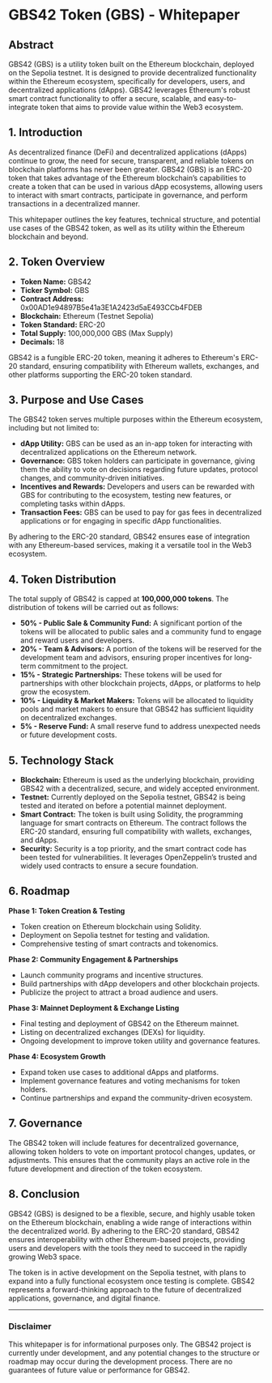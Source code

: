# GBS42 Token (GBS) - Whitepaper

## Abstract

GBS42 (GBS) is a utility token built on the Ethereum blockchain, deployed on the Sepolia testnet. It is designed to provide decentralized functionality within the Ethereum ecosystem, specifically for developers, users, and decentralized applications (dApps). GBS42 leverages Ethereum's robust smart contract functionality to offer a secure, scalable, and easy-to-integrate token that aims to provide value within the Web3 ecosystem.

## 1. Introduction

As decentralized finance (DeFi) and decentralized applications (dApps) continue to grow, the need for secure, transparent, and reliable tokens on blockchain platforms has never been greater. GBS42 (GBS) is an ERC-20 token that takes advantage of the Ethereum blockchain’s capabilities to create a token that can be used in various dApp ecosystems, allowing users to interact with smart contracts, participate in governance, and perform transactions in a decentralized manner.

This whitepaper outlines the key features, technical structure, and potential use cases of the GBS42 token, as well as its utility within the Ethereum blockchain and beyond.

## 2. Token Overview

- **Token Name:** GBS42  
- **Ticker Symbol:** GBS
- **Contract Address:** 0x00AD1e94897B5e41a3E1A2423d5aE493CCb4FDEB
- **Blockchain:** Ethereum (Testnet Sepolia)  
- **Token Standard:** ERC-20  
- **Total Supply:** 100,000,000 GBS (Max Supply)  
- **Decimals:** 18

GBS42 is a fungible ERC-20 token, meaning it adheres to Ethereum's ERC-20 standard, ensuring compatibility with Ethereum wallets, exchanges, and other platforms supporting the ERC-20 token standard.

## 3. Purpose and Use Cases

The GBS42 token serves multiple purposes within the Ethereum ecosystem, including but not limited to:

- **dApp Utility:** GBS can be used as an in-app token for interacting with decentralized applications on the Ethereum network.  
- **Governance:** GBS token holders can participate in governance, giving them the ability to vote on decisions regarding future updates, protocol changes, and community-driven initiatives.  
- **Incentives and Rewards:** Developers and users can be rewarded with GBS for contributing to the ecosystem, testing new features, or completing tasks within dApps.  
- **Transaction Fees:** GBS can be used to pay for gas fees in decentralized applications or for engaging in specific dApp functionalities.

By adhering to the ERC-20 standard, GBS42 ensures ease of integration with any Ethereum-based services, making it a versatile tool in the Web3 ecosystem.

## 4. Token Distribution

The total supply of GBS42 is capped at **100,000,000 tokens**. The distribution of tokens will be carried out as follows:

- **50% - Public Sale & Community Fund:** A significant portion of the tokens will be allocated to public sales and a community fund to engage and reward users and developers.  
- **20% - Team & Advisors:** A portion of the tokens will be reserved for the development team and advisors, ensuring proper incentives for long-term commitment to the project.  
- **15% - Strategic Partnerships:** These tokens will be used for partnerships with other blockchain projects, dApps, or platforms to help grow the ecosystem.  
- **10% - Liquidity & Market Makers:** Tokens will be allocated to liquidity pools and market makers to ensure that GBS42 has sufficient liquidity on decentralized exchanges.  
- **5% - Reserve Fund:** A small reserve fund to address unexpected needs or future development costs.

## 5. Technology Stack

- **Blockchain:** Ethereum is used as the underlying blockchain, providing GBS42 with a decentralized, secure, and widely accepted environment.  
- **Testnet:** Currently deployed on the Sepolia testnet, GBS42 is being tested and iterated on before a potential mainnet deployment.  
- **Smart Contract:** The token is built using Solidity, the programming language for smart contracts on Ethereum. The contract follows the ERC-20 standard, ensuring full compatibility with wallets, exchanges, and dApps.  
- **Security:** Security is a top priority, and the smart contract code has been tested for vulnerabilities. It leverages OpenZeppelin’s trusted and widely used contracts to ensure a secure foundation.

## 6. Roadmap

**Phase 1: Token Creation & Testing**
- Token creation on Ethereum blockchain using Solidity.  
- Deployment on Sepolia testnet for testing and validation.  
- Comprehensive testing of smart contracts and tokenomics.

**Phase 2: Community Engagement & Partnerships**
- Launch community programs and incentive structures.  
- Build partnerships with dApp developers and other blockchain projects.  
- Publicize the project to attract a broad audience and users.

**Phase 3: Mainnet Deployment & Exchange Listing**
- Final testing and deployment of GBS42 on the Ethereum mainnet.  
- Listing on decentralized exchanges (DEXs) for liquidity.  
- Ongoing development to improve token utility and governance features.

**Phase 4: Ecosystem Growth**
- Expand token use cases to additional dApps and platforms.  
- Implement governance features and voting mechanisms for token holders.  
- Continue partnerships and expand the community-driven ecosystem.

## 7. Governance

The GBS42 token will include features for decentralized governance, allowing token holders to vote on important protocol changes, updates, or adjustments. This ensures that the community plays an active role in the future development and direction of the token ecosystem.

## 8. Conclusion

GBS42 (GBS) is designed to be a flexible, secure, and highly usable token on the Ethereum blockchain, enabling a wide range of interactions within the decentralized world. By adhering to the ERC-20 standard, GBS42 ensures interoperability with other Ethereum-based projects, providing users and developers with the tools they need to succeed in the rapidly growing Web3 space.

The token is in active development on the Sepolia testnet, with plans to expand into a fully functional ecosystem once testing is complete. GBS42 represents a forward-thinking approach to the future of decentralized applications, governance, and digital finance.

---

### Disclaimer
This whitepaper is for informational purposes only. The GBS42 project is currently under development, and any potential changes to the structure or roadmap may occur during the development process. There are no guarantees of future value or performance for GBS42.
